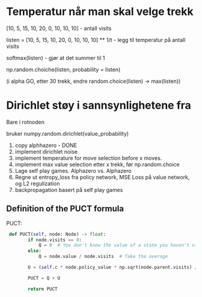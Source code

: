 
# Temperatur når man skal velge trekk

[10, 5, 15, 10, 20, 0, 10, 10, 10] - antall visits

listen = [10, 5, 15, 10, 20, 0, 10, 10, 10] ** 1/t - legg til temperatur på antall visits 

softmax(listen) - gjør at det summer til 1

np.random.choiche(listen, probability = listen)

(i alpha GO, etter 30 trekk, endre random.choice(listen) -> max(listen))

# Dirichlet støy i sannsynlighetene fra

Bare i rotnoden

bruker numpy.random.dirichlet(value_probability)

1. copy alphhazero - DONE
2. implement dirichlet noise
3. implement temperature for move selection before x moves.
4. implement max value selection etter x trekk, før np.random.choice 
5. Lage self play games. Alphazero vs. Alphazero
6. Regne ut entropy_loss fra policy network, MSE Loss på value network, og L2 regulization 
7. backpropagation basert på self play games

## Definition of the PUCT formula

PUCT:

```python
 def PUCT(self, node: Node) -> float:
        if node.visits == 0:
            Q = 0  # You don't know the value of a state you haven't visited. Get devision error
        else:
            Q = node.value / node.visits  # Take the average

        U = (self.c * node.policy_value * np.sqrt(node.parent.visits) / (1 + node.visits))

        PUCT = Q + U

        return PUCT
```
